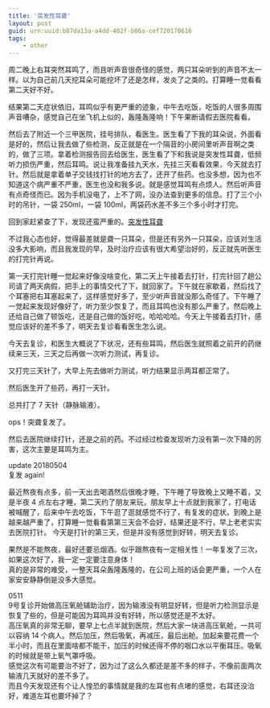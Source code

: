 ```yaml
---
title: '突发性耳聋'
layout: post
guid: urn:uuid:b87da13a-a4dd-402f-b06a-cef720170616
tags:
    - other
---
```


周二晚上右耳突然耳鸣了，而且听声音很奇怪的感觉，两只耳朵听到的声音不太一样。以为自己前几天挖耳朵可能挖坏了还是怎样，发炎了之类的。打算睡一觉看看第二天好不好。

结果第二天症状依旧，耳鸣似乎有更严重的迹象，中午去吃饭，吃饭的人很多周围声音嘈杂，感觉自己在坐飞机上似的，轰隆轰隆响！下午果断请假去医院看看。

然后去了附近一个三甲医院，挂号排队，看医生。医生看了下我的耳朵说，外面看是好的，然后让我去做了些检测，反正就是在一个隔音的小房间里听声音啊之类的，做了三项。拿着检测报告回去给医生，医生看了下和我说是突发性耳聋，低频听力损伤严重，然后耳鸣。说让我准备挂九天水，先挂三天看看效果，今天就去打针。然后就是拿着单子交钱找打针的地方去了，还开了些药。也没多想，因为也不知道这个病严重不严重，医生也没和我多说。就是感觉耳鸣有点烦人。然后听声音有点奇怪而已。因为手机没电了，上不了网，没办法查到更多的信息。打了三个小时的吊针，一袋 250ml，一袋 100ml，两袋药水差不多三个多小时才打完。

回到家赶紧查了下，发现还蛮严重的。[突发性耳聋](http://dxy.com/column/7675)

不过我心态也好，觉得最差就是聋一只耳朵，但是还有另外一只耳朵，应该对生活没多大影响，而且我发现的早，及时治疗应该有很大希望治好的，反正就先听医生的打完针再说。

第一天打完针睡一觉起来好像没啥变化，第二天上午接着去打针，打完针回了趟公司请了两天病假，把手上的事情交代了下，就回家了。下午就在家歇着，然后找了个耳塞把右耳塞起来了，这样感觉好多了，至少听声音就没那么奇怪了。下午睡了一觉起来发现好像好了，听力至少恢复了，而且耳鸣也没有那么严重了。然后晚上还给自己做了顿饭吃，还是自己做的饭好吃，哈哈哈哈。今天上午接着去打针，感觉应该好的差不多了，明天去复诊看看医生怎么说。

今天去复诊，和医生大概说了下状况，还有些耳鸣，然后医生就照着之前开的药继续来三天，三天之后再做一次听力测试，再复诊。

又打完三天针了，大早上先去做听力测试，听力结果显示两耳都正常了。

然后医生开了些药，再打一天针。

总共打了 7 天针（静脉输液）。

ops！突聋复发了。

然后去医院继续打针，还是之前的药。不过经过检查发现听力没有第一次下降的厉害，这次主要是耳鸣为主。


update 20180504   
复发 again!

最近熬夜有点多，前一天出去喝酒然后很晚才睡，下午睡了导致晚上又睡不着，又是半夜 4 点左右才睡，第二天约了朋友来玩，朋友早上十点就到我家了，打电话被喊醒了，后来中午去吃饭，下午逛了逛就感觉不行了，有复发的症状。到晚上是越来越严重了，打算睡一觉看看第第三天会不会好，结果还是不行，早上老老实实去医院打针。
今天是打针的第三天，但是并没有感觉到好转，明天去复诊。

果然是不能熬夜，最好还要忌烟酒。似乎跟熬夜有一定相关性！一年复发了三次，如果这次好了，我一定一定要注意身体！  
真的是非常的难受，一整天耳朵轰隆轰隆的，在公司上班的话会更严重，一个人在家安安静静倒是没多大感觉。

0511  
9号复诊开始做高压氧舱辅助治疗，因为输液没有明显好转，但是听力检测显示是恢复了些的，但是可能因为耳鸣并没有好转，所以感觉还是不太好。  
高压氧真的非常无聊，要早上七点半就到医院，然后大家一块进高压氧舱，一共可以容纳 14 个病人。然后加压，然后吸氧，再减压，最后出舱。加起来要花费一个半小时，而且在里面啥都不能干，加压的时候还得不停的咽口水以平衡耳压。吸氧的时候就是带上氧气罩呼吸。  
感觉这次有可能要治不好了，因为过了这么久都还是差不多的样子，不像前面两次输液几天就好的差不多了。  
而且今天发现还有个让人惶恐的事情就是我的左耳也有点堵的感觉，右耳还没治好，难道左耳也要坏掉了？
